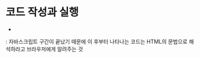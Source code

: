 # 코드 작성과 실행
*   
<script>   
  * <script> :  웹브라우저에게 지금부터는 자바스크립트 코드이기 때문에 이 코드를 해석 할 때는 자바스크립트의 문법에 따라서 해석해서 실행하라고 알려주는 구문(태그)
  * alert('Hello world')는 경고창에 Hello world라는 문구를 출력하라는 일종의 명령
  * </script> : 자바스크립트 구간이 끝났기 때문에 이 후부터 나타나는 코드는 HTML의 문법으로 해석하라고 브라우저에게 알려주는 것
